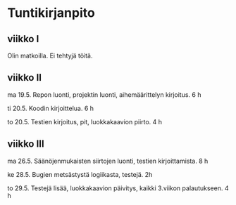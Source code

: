 # Tuntikirjanpito

## viikko I
Olin matkoilla. Ei tehtyjä töitä.

## viikko II
ma 19.5.
  Repon luonti, projektin luonti, aihemäärittelyn kirjoitus. 6 h

ti 20.5.
  Koodin kirjoittelua. 6 h

to 20.5.
  Testien kirjoitus, pit, luokkakaavion piirto. 4 h

## viikko III
ma 26.5.
  Säänöjenmukaisten siirtojen luonti, testien kirjoittamista. 8 h

ke 28.5.
  Bugien metsästystä logiikasta, testejä. 2h

to 29.5.
  Testejä lisää, luokkakaavion päivitys, kaikki 3.viikon palautukseen. 4 h
